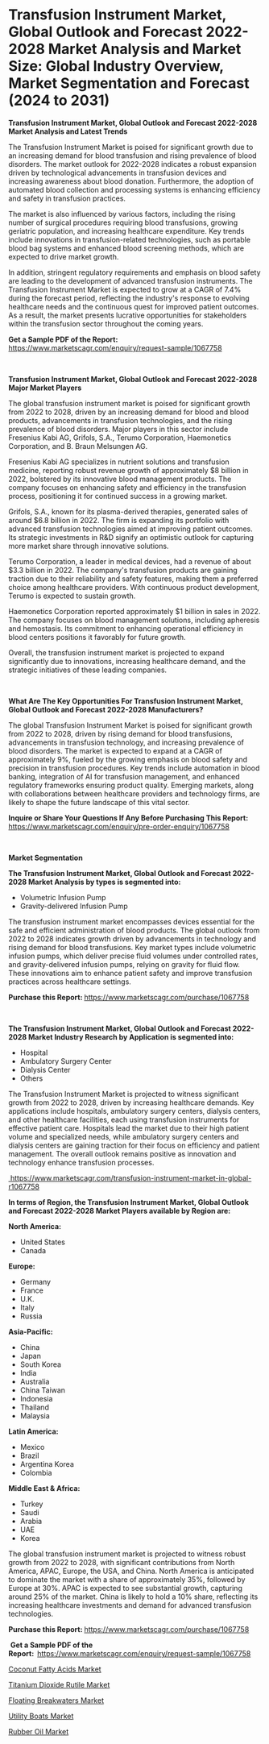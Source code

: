 <p><h1>Transfusion Instrument Market, Global Outlook and Forecast 2022-2028 Market Analysis and Market Size: Global Industry Overview, Market Segmentation and Forecast (2024 to 2031)</h1></p><p><strong>Transfusion Instrument Market, Global Outlook and Forecast 2022-2028 Market Analysis and Latest Trends</strong></p>
<p><p>The Transfusion Instrument Market is poised for significant growth due to an increasing demand for blood transfusion and rising prevalence of blood disorders. The market outlook for 2022-2028 indicates a robust expansion driven by technological advancements in transfusion devices and increasing awareness about blood donation. Furthermore, the adoption of automated blood collection and processing systems is enhancing efficiency and safety in transfusion practices.</p><p>The market is also influenced by various factors, including the rising number of surgical procedures requiring blood transfusions, growing geriatric population, and increasing healthcare expenditure. Key trends include innovations in transfusion-related technologies, such as portable blood bag systems and enhanced blood screening methods, which are expected to drive market growth.</p><p>In addition, stringent regulatory requirements and emphasis on blood safety are leading to the development of advanced transfusion instruments. The Transfusion Instrument Market is expected to grow at a CAGR of 7.4% during the forecast period, reflecting the industry's response to evolving healthcare needs and the continuous quest for improved patient outcomes. As a result, the market presents lucrative opportunities for stakeholders within the transfusion sector throughout the coming years.</p></p>
<p><strong>Get a Sample PDF of the Report:&nbsp;</strong> <a href="https://www.marketscagr.com/enquiry/request-sample/1067758">https://www.marketscagr.com/enquiry/request-sample/1067758</a></p>
<p>&nbsp;</p>
<p><strong>Transfusion Instrument Market, Global Outlook and Forecast 2022-2028 Major Market Players</strong></p>
<p><p>The global transfusion instrument market is poised for significant growth from 2022 to 2028, driven by an increasing demand for blood and blood products, advancements in transfusion technologies, and the rising prevalence of blood disorders. Major players in this sector include Fresenius Kabi AG, Grifols, S.A., Terumo Corporation, Haemonetics Corporation, and B. Braun Melsungen AG.</p><p>Fresenius Kabi AG specializes in nutrient solutions and transfusion medicine, reporting robust revenue growth of approximately $8 billion in 2022, bolstered by its innovative blood management products. The company focuses on enhancing safety and efficiency in the transfusion process, positioning it for continued success in a growing market.</p><p>Grifols, S.A., known for its plasma-derived therapies, generated sales of around $6.8 billion in 2022. The firm is expanding its portfolio with advanced transfusion technologies aimed at improving patient outcomes. Its strategic investments in R&D signify an optimistic outlook for capturing more market share through innovative solutions.</p><p>Terumo Corporation, a leader in medical devices, had a revenue of about $3.3 billion in 2022. The company's transfusion products are gaining traction due to their reliability and safety features, making them a preferred choice among healthcare providers. With continuous product development, Terumo is expected to sustain growth.</p><p>Haemonetics Corporation reported approximately $1 billion in sales in 2022. The company focuses on blood management solutions, including apheresis and hemostasis. Its commitment to enhancing operational efficiency in blood centers positions it favorably for future growth.</p><p>Overall, the transfusion instrument market is projected to expand significantly due to innovations, increasing healthcare demand, and the strategic initiatives of these leading companies.</p></p>
<p>&nbsp;</p>
<p><strong>What Are The Key Opportunities For Transfusion Instrument Market, Global Outlook and Forecast 2022-2028 Manufacturers?</strong></p>
<p><p>The global Transfusion Instrument Market is poised for significant growth from 2022 to 2028, driven by rising demand for blood transfusions, advancements in transfusion technology, and increasing prevalence of blood disorders. The market is expected to expand at a CAGR of approximately 9%, fueled by the growing emphasis on blood safety and precision in transfusion procedures. Key trends include automation in blood banking, integration of AI for transfusion management, and enhanced regulatory frameworks ensuring product quality. Emerging markets, along with collaborations between healthcare providers and technology firms, are likely to shape the future landscape of this vital sector.</p></p>
<p><strong>Inquire or Share Your Questions If Any Before Purchasing This Report:</strong> <a href="https://www.marketscagr.com/enquiry/pre-order-enquiry/1067758">https://www.marketscagr.com/enquiry/pre-order-enquiry/1067758</a></p>
<p>&nbsp;</p>
<p><strong>Market Segmentation</strong></p>
<p><strong>The Transfusion Instrument Market, Global Outlook and Forecast 2022-2028 Market Analysis by types is segmented into:</strong></p>
<p><ul><li>Volumetric Infusion Pump</li><li>Gravity-delivered Infusion Pump</li></ul></p>
<p><p>The transfusion instrument market encompasses devices essential for the safe and efficient administration of blood products. The global outlook from 2022 to 2028 indicates growth driven by advancements in technology and rising demand for blood transfusions. Key market types include volumetric infusion pumps, which deliver precise fluid volumes under controlled rates, and gravity-delivered infusion pumps, relying on gravity for fluid flow. These innovations aim to enhance patient safety and improve transfusion practices across healthcare settings.</p></p>
<p><strong>Purchase this Report:&nbsp;</strong><a href="https://www.marketscagr.com/purchase/1067758">https://www.marketscagr.com/purchase/1067758</a></p>
<p>&nbsp;</p>
<p><strong>The Transfusion Instrument Market, Global Outlook and Forecast 2022-2028 Market Industry Research by Application is segmented into:</strong></p>
<p><ul><li>Hospital</li><li>Ambulatory Surgery Center</li><li>Dialysis Center</li><li>Others</li></ul></p>
<p><p>The Transfusion Instrument Market is projected to witness significant growth from 2022 to 2028, driven by increasing healthcare demands. Key applications include hospitals, ambulatory surgery centers, dialysis centers, and other healthcare facilities, each using transfusion instruments for effective patient care. Hospitals lead the market due to their high patient volume and specialized needs, while ambulatory surgery centers and dialysis centers are gaining traction for their focus on efficiency and patient management. The overall outlook remains positive as innovation and technology enhance transfusion processes.</p></p>
<p><a href="https://www.marketscagr.com/transfusion-instrument-market-in-global-r1067758">&nbsp;https://www.marketscagr.com/transfusion-instrument-market-in-global-r1067758</a></p>
<p><strong>In terms of Region, the Transfusion Instrument Market, Global Outlook and Forecast 2022-2028 Market Players available by Region are:</strong></p>
<p>
    <p> <strong> North America: </strong>
        <ul>
            <li>United States</li>
            <li>Canada</li>
        </ul>
        </p> 
    <p> <strong> Europe: </strong>
        <ul>
            <li>Germany</li>
            <li>France</li>
            <li>U.K.</li>
            <li>Italy</li>
            <li>Russia</li>
        </ul>
        </p> 
    <p> <strong> Asia-Pacific: </strong>
        <ul>
            <li>China</li>
            <li>Japan</li>
            <li>South Korea</li>
            <li>India</li>
            <li>Australia</li>
            <li>China Taiwan</li>
            <li>Indonesia</li>
            <li>Thailand</li>
            <li>Malaysia</li>
        </ul>
        </p> 
    <p> <strong> Latin America: </strong>
        <ul>
            <li>Mexico</li>
            <li>Brazil</li>
            <li>Argentina Korea</li>
            <li>Colombia</li>
        </ul>
        </p> 
    <p> <strong> Middle East & Africa: </strong>
        <ul>
            <li>Turkey</li>
            <li>Saudi</li>
            <li>Arabia</li>
            <li>UAE</li>
            <li>Korea</li>
        </ul>
    </p>
    </p>
<p><p>The global transfusion instrument market is projected to witness robust growth from 2022 to 2028, with significant contributions from North America, APAC, Europe, the USA, and China. North America is anticipated to dominate the market with a share of approximately 35%, followed by Europe at 30%. APAC is expected to see substantial growth, capturing around 25% of the market. China is likely to hold a 10% share, reflecting its increasing healthcare investments and demand for advanced transfusion technologies.</p></p>
<p><strong>Purchase this Report: </strong><a href="https://www.marketscagr.com/purchase/1067758">https://www.marketscagr.com/purchase/1067758</a></p>
<p>&nbsp;<strong>Get a Sample PDF of the Report:&nbsp;&nbsp;</strong><a href="https://www.marketscagr.com/enquiry/request-sample/1067758">https://www.marketscagr.com/enquiry/request-sample/1067758</a></p>
<p><strong></strong></p>
<p><p><a href="https://medium.com/@flaviobaku134/what-is-coconut-fatty-acids-market-da4d0d90705f?postPublishedType=initial">Coconut Fatty Acids Market</a></p><p><a href="https://issuu.com/reportprime-2/docs/titanium-dioxide-rutile-market-size_2c04957bf948f6">Titanium Dioxide Rutile Market</a></p><p><a href="https://www.linkedin.com/pulse/floating-breakwat-revidease-wyf6e?trackingId=9nxxgLZUQ%2Fm9MhA%2FOc%2BxGA%3D%3D">Floating Breakwaters Market</a></p><p><a href="https://www.linkedin.com/pulse/utility-boats-market-revolution-2024-2031-trends-shaping-next-u67ge?trackingId=FFQlP1pYREaRREVrVw3AEw%3D%3D">Utility Boats Market</a></p><p><a href="https://issuu.com/reportprime-2/docs/rubber-oil-market-size-2030.pptx_271456dbf18f4e">Rubber Oil Market</a></p></p>